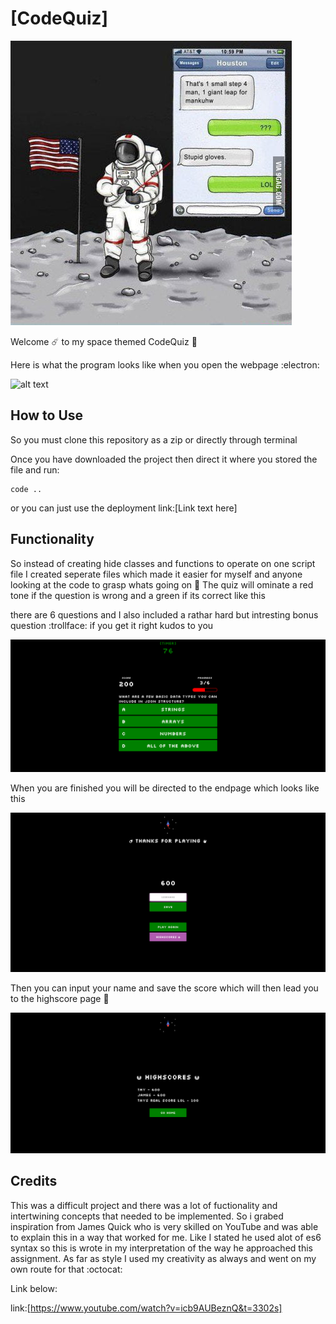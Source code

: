 # [CodeQuiz]

![alt text](images/houstonmeme.jpeg)

Welcome :comet: to my space themed CodeQuiz :telescope:

Here is what the program looks like when you open the webpage :electron:

![alt text](images/homepagess.png)

## How to Use

So you must clone this repository as a zip or directly through terminal 

Once you have downloaded the project then direct it where you stored the file and run:

```
code ..

```

or you can just use the deployment link:[Link text here]

## Functionality 

So instead of creating hide classes and functions to operate on one script file I created seperate files which made it easier for myself and anyone
looking at the code to grasp whats going on :beginner:
The quiz will ominate a red tone if the question is wrong and a green if its correct like this 

there are 6 questions and I also included a rathar hard but intresting bonus question :trollface:
if you get it right kudos to you 

![alt text](images/gamess.png)

When you are finished you will be directed to the endpage which looks like this 

![alt text](images/endpagess.png)

Then you can input your name and save the score which will then lead you to the highscore page :crown:

![alt text](images/highscoress.png)

## Credits 

This was a difficult project and there was a lot of fuctionality and intertwining concepts that needed to be implemented. So i grabed inspiration from
James Quick who is very skilled on YouTube and was able to explain this in a way that worked for me. Like I stated he used alot of es6 syntax so this is wrote in my interpretation of the way he approached this assignment. As far as style I used my creativity as always and went on my own route for that :octocat:

Link below:

link:[https://www.youtube.com/watch?v=icb9AUBeznQ&t=3302s]